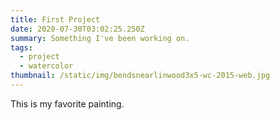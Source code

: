 ```yaml
---
title: First Project
date: 2020-07-30T03:02:25.250Z
summary: Something I've been working on.
tags:
  - project
  - watercolor
thumbnail: /static/img/bendsnearlinwood3x5-wc-2015-web.jpg
---
```

This is my favorite painting.